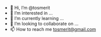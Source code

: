 - 👋 Hi, I’m @tosmerit
- 👀 I’m interested in ...
- 🌱 I’m currently learning ...
- 💞️ I’m looking to collaborate on ...
- 📫 How to reach me tosmerit@gmail.com

<!---
tosmerit/tosmerit is a ✨ special ✨ repository because its `README.md` (this file) appears on your GitHub profile.
You can click the Preview link to take a look at your changes.
--->
